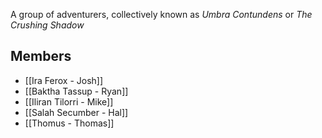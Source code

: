 A group of adventurers, collectively known as *Umbra Contundens* or *The Crushing Shadow*

## Members
- [[Ira Ferox - Josh]]
- [[Baktha Tassup - Ryan]]
- [[Iliran Tilorri - Mike]]
- [[Salah Secumber - Hal]]
- [[Thomus - Thomas]]
